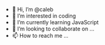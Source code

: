 - 👋 Hi, I’m @caleb
- 👀 I’m interested in coding
- 🌱 I’m currently learning JavaScript 
- 💞️ I’m looking to collaborate on ...
- 📫 How to reach me ...

<!---
elrey67/elrey67 is a ✨ special ✨ repository because its `README.md` (this file) appears on your GitHub profile.
You can click the Preview link to take a look at your changes.
--->
